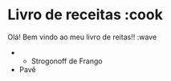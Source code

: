 # Livro de receitas :cook

Olá! Bem vindo ao meu livro de reitas!! :wave

- - Strogonoff de Frango
- Pavê
